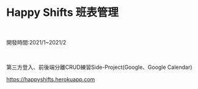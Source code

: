 <h1>Happy Shifts 班表管理</h1>

<br />

開發時間:2021/1~2021/2

<br />

第三方登入、前後端分離CRUD練習Side-Project(Google、Google Calendar)

<a href="https://happyshifts.herokuapp.com">https://happyshifts.herokuapp.com</a>
